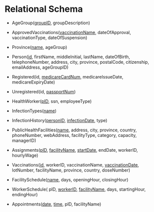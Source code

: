 # Relational Schema
- AgeGroup(<ins>groupID</ins>, groupDescription)

- ApprovedVaccinations(<ins>vaccinationName</ins>, dateOfApproval, vaccinationType, dateOfSuspension)

- Province(<ins>name</ins>, ageGroup)

- Person(<ins>id</ins>, firstName, middleInitial, lastName, dateOfBirth, telephoneNumber, address, city, province, postalCode, citizenship, emailAddress, ageGroupID) <!-- dateOfBirth determines ageGroupID so split this into another table AgeAssignment(id, ageGroupID) -->

- Registered(id, <ins>medicareCardNum</ins>, medicareIssueDate, medicareExpiryDate)

- Unregistered(id, <ins>passportNum</ins>)

- HealthWorker(<ins>pID</ins>, ssn, employeeType)

- InfectionTypes(<ins>name</ins>)

- InfectionHistory(<ins>personID</ins>, <ins>infectionDate</ins>, type)

- PublicHealthFacilities(<ins>name</ins>, address, city, province, country, phoneNumber, webAddress, facilityType, category, capacity, managerID)

- Assignments(<ins>pID</ins>, <ins>facilityName</ins>, <ins>startDate</ins>, endDate, workerID, hourlyWage)

- Vaccinations(<ins>id</ins>, workerID, vaccinationName, <ins>vaccinationDate</ins>, lotNumber, facilityName, province, country, doseNumber) <!-- Does facilityName determine province and country? What if the people are vaccinated out of country in a different health facility? -->

- FacilitySchedule(<ins>name</ins>, days, openingHour, closingHour)

- WorkerSchedule( pID, <ins>workerID</ins>, <ins>facilityName</ins>, days, startingHour, endingHour) <!-- pID and (workerID, facilityName) determine each other. There is redundancy.-->

- Appointments(<ins>date</ins>, <ins>time</ins>, pID, facilityName)
